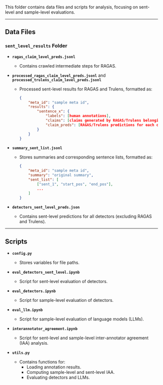 This folder contains data files and scripts for analysis, focusing on sent-level and sample-level evaluations.

---

## Data Files

### `sent_level_results` Folder
- **`ragas_claim_level_preds.jsonl`**  
  - Contains crawled intermediate steps for RAGAS.

- **`processed_ragas_claim_level_preds.jsonl`** and **`processed_trulens_claim_level_preds.jsonl`**  
  - Processed sent-level results for RAGAS and Trulens, formatted as:  
    ```json
    {
        "meta_id": "sample meta id",
        "results": {
            "sentence_x": {
                "labels": [human annotations],
                "claims": [claims generated by RAGAS/Trulens belonging to sentence_x],
                "claim_preds": [RAGAS/Trulens predictions for each claim]
            }
        }
    }
    ```

- **`summary_sent_list.jsonl`**  
  - Stores summaries and corresponding sentence lists, formatted as:  
    ```json
    {
        "meta_id": "sample meta id",
        "summary": "original summary",
        "sent_list": [
            ["sent_1", "start_pos", "end_pos"],
            ...
        ]
    }
    ```

- **`detectors_sent_level_preds.json`**  
  - Contains sent-level predictions for all detectors (excluding RAGAS and Trulens).

---

## Scripts

- **`config.py`**  
  - Stores variables for file paths.

- **`eval_detectors_sent_level.ipynb`**  
  - Script for sent-level evaluation of detectors.

- **`eval_detectors.ipynb`**  
  - Script for sample-level evaluation of detectors.

- **`eval_llm.ipynb`**  
  - Script for sample-level evaluation of language models (LLMs).

- **`interannotator_agreement.ipynb`**  
  - Script for sent-level and sample-level inter-annotator agreement (IAA) analysis.

- **`utils.py`**  
  - Contains functions for:  
    - Loading annotation results.  
    - Computing sample-level and sent-level IAA.  
    - Evaluating detectors and LLMs.

